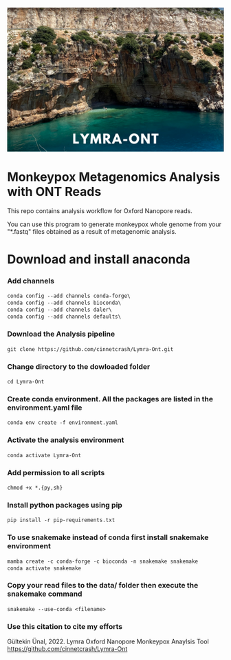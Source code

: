 ![Book logo](/contents/intro.png)


# Monkeypox Metagenomics Analysis with ONT Reads
This repo contains analysis workflow for Oxford Nanopore reads.

You can use this program to generate monkeypox whole genome from your "*.fastq" files obtained as a result of metagenomic analysis.

# Download and install anaconda

### Add channels

```
conda config --add channels conda-forge\
conda config --add channels bioconda\
conda config --add channels daler\
conda config --add channels defaults\
```

### Download the Analysis pipeline

```
git clone https://github.com/cinnetcrash/Lymra-Ont.git
```

### Change directory to the dowloaded folder

```
cd Lymra-Ont
```

### Create conda environment. All the packages are listed in the environment.yaml file 

```
conda env create -f environment.yaml
```

### Activate the analysis environment
```
conda activate Lymra-Ont
```

### Add permission to all scripts
```
chmod +x *.{py,sh}
```

### Install python packages using pip
```
pip install -r pip-requirements.txt
```

### To use snakemake instead of conda first install snakemake environment
```
mamba create -c conda-forge -c bioconda -n snakemake snakemake
conda activate snakemake
```
### Copy your read files to the data/ folder then execute the snakemake command
```
snakemake --use-conda <filename> 
```

### Use this citation to cite my efforts
Gültekin Ünal, 2022.  Lymra Oxford Nanopore Monkeypox Anaylsis Tool https://github.com/cinnetcrash/Lymra-Ont

